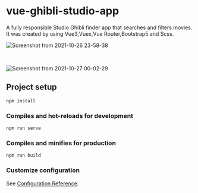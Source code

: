 # vue-ghibli-studio-app

A fully responsible Studio Ghibli finder app that searches and filters movies. It was created by using Vue3,Vuex,Vue Router,Bootstrap5 and Scss.

![Screenshot from 2021-10-26 23-58-38](https://user-images.githubusercontent.com/67799995/138960017-13c73426-7199-4d8a-adcb-e8f8ba01d01f.png)

<br/>

![Screenshot from 2021-10-27 00-02-29](https://user-images.githubusercontent.com/67799995/138960521-56eb1a9d-e987-4e55-9fc2-ec7387a704bf.png)


## Project setup
```
npm install
```

### Compiles and hot-reloads for development
```
npm run serve
```

### Compiles and minifies for production
```
npm run build
```

### Customize configuration
See [Configuration Reference](https://cli.vuejs.org/config/).
